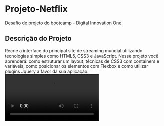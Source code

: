 # Projeto-Netflix
Desafio de projeto do bootcamp - Digital Innovation One.
## Descrição do Projeto
Recrie a interface do principal site de streaming mundial utilizando tecnologias simples como HTML5, CSS3 e JavaScript. Nesse projeto você aprenderá: como estruturar um layout, técnicas de CSS3 com containers e variáveis, como posicionar os elementos com Flexbox e como utilizar plugins Jquery a favor da sua aplicação.
<video src="C:\Users\Inessa\Desktop\Projeto-Netflix.mp4"></video>
